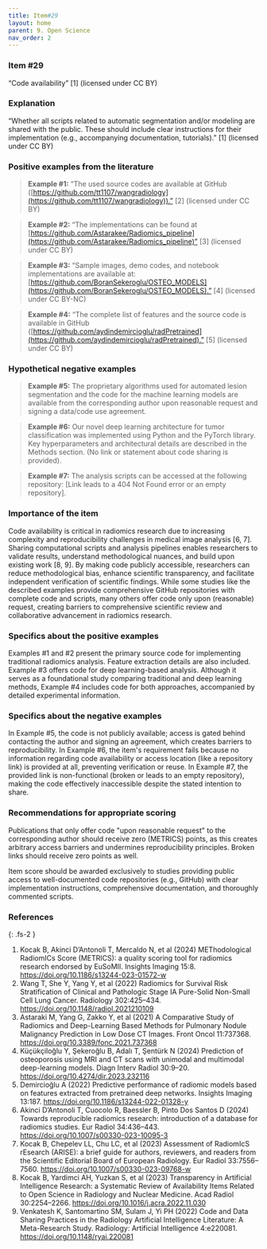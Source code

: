 ```yaml
---
title: Item#29
layout: home
parent: 9. Open Science
nav_order: 2
---
```


### Item #29
“Code availability” [1] (licensed under CC BY)

### Explanation
“Whether all scripts related to automatic segmentation and/or modeling are shared with the public. These should include clear instructions for their implementation (e.g., accompanying documentation, tutorials).” [1] (licensed under CC BY)

### Positive examples from the literature
> **Example #1:** “The used source codes are available at GitHub ([https://github.com/tt1107/wangradiology](https://github.com/tt1107/wangradiology)).” [2] (licensed under CC BY)

> **Example #2:** “The implementations can be found at [https://github.com/Astarakee/Radiomics_pipeline](https://github.com/Astarakee/Radiomics_pipeline)” [3] (licensed under CC BY)

> **Example #3:** “Sample images, demo codes, and notebook implementations are available at: [https://github.com/BoranSekeroglu/OSTEO_MODELS](https://github.com/BoranSekeroglu/OSTEO_MODELS).” [4] (licensed under CC BY-NC)

> **Example #4:** “The complete list of features and the source code is available in GitHub ([https://github.com/aydindemircioglu/radPretrained](https://github.com/aydindemircioglu/radPretrained).” [5] (licensed under CC BY)

### Hypothetical negative examples
> **Example #5:** The proprietary algorithms used for automated lesion segmentation and the code for the machine learning models are available from the corresponding author upon reasonable request and signing a data/code use agreement.

> **Example #6:** Our novel deep learning architecture for tumor classification was implemented using Python and the PyTorch library. Key hyperparameters and architectural details are described in the Methods section. (No link or statement about code sharing is provided).

> **Example #7:** The analysis scripts can be accessed at the following repository: [Link leads to a 404 Not Found error or an empty repository].

### Importance of the item
Code availability is critical in radiomics research due to increasing complexity and reproducibility challenges in medical image analysis [6, 7]. Sharing computational scripts and analysis pipelines enables researchers to validate results, understand methodological nuances, and build upon existing work [8, 9]. By making code publicly accessible, researchers can reduce methodological bias, enhance scientific transparency, and facilitate independent verification of scientific findings. While some studies like the described examples provide comprehensive GitHub repositories with complete code and scripts, many others offer code only upon (reasonable) request, creating barriers to comprehensive scientific review and collaborative advancement in radiomics research.

### Specifics about the positive examples
Examples #1 and #2 present the primary source code for implementing traditional radiomics analysis. Feature extraction details are also included. Example #3 offers code for deep learning-based analysis. Although it serves as a foundational study comparing traditional and deep learning methods, Example #4 includes code for both approaches, accompanied by detailed experimental information.

### Specifics about the negative examples
In Example #5, the code is not publicly available; access is gated behind contacting the author and signing an agreement, which creates barriers to reproducibility. In Example #6, the item's requirement fails because no information regarding code availability or access location (like a repository link) is provided at all, preventing verification or reuse. In Example #7, the provided link is non-functional (broken or leads to an empty repository), making the code effectively inaccessible despite the stated intention to share.

### Recommendations for appropriate scoring
Publications that only offer code "upon reasonable request" to the corresponding author should receive zero (METRICS) points, as this creates arbitrary access barriers and undermines reproducibility principles. Broken links should receive zero points as well.

Item score should be awarded exclusively to studies providing public access to well-documented code repositories (e.g., GitHub) with clear implementation instructions, comprehensive documentation, and thoroughly commented scripts. 

### References

{: .fs-2 }

1. 	Kocak B, Akinci D’Antonoli T, Mercaldo N, et al (2024) METhodological RadiomICs Score (METRICS): a quality scoring tool for radiomics research endorsed by EuSoMII. Insights Imaging 15:8. https://doi.org/10.1186/s13244-023-01572-w
2. 	Wang T, She Y, Yang Y, et al (2022) Radiomics for Survival Risk Stratification of Clinical and Pathologic Stage IA Pure-Solid Non-Small Cell Lung Cancer. Radiology 302:425–434. https://doi.org/10.1148/radiol.2021210109
3. 	Astaraki M, Yang G, Zakko Y, et al (2021) A Comparative Study of Radiomics and Deep-Learning Based Methods for Pulmonary Nodule Malignancy Prediction in Low Dose CT Images. Front Oncol 11:737368. https://doi.org/10.3389/fonc.2021.737368
4. 	Küçükçiloğlu Y, Şekeroğlu B, Adalı T, Şentürk N (2024) Prediction of osteoporosis using MRI and CT scans with unimodal and multimodal deep-learning models. Diagn Interv Radiol 30:9–20. https://doi.org/10.4274/dir.2023.232116
5. 	Demircioğlu A (2022) Predictive performance of radiomic models based on features extracted from pretrained deep networks. Insights Imaging 13:187. https://doi.org/10.1186/s13244-022-01328-y
6. 	Akinci D’Antonoli T, Cuocolo R, Baessler B, Pinto Dos Santos D (2024) Towards reproducible radiomics research: introduction of a database for radiomics studies. Eur Radiol 34:436–443. https://doi.org/10.1007/s00330-023-10095-3
7. 	Kocak B, Chepelev LL, Chu LC, et al (2023) Assessment of RadiomIcS rEsearch (ARISE): a brief guide for authors, reviewers, and readers from the Scientific Editorial Board of European Radiology. Eur Radiol 33:7556–7560. https://doi.org/10.1007/s00330-023-09768-w
8. 	Kocak B, Yardimci AH, Yuzkan S, et al (2023) Transparency in Artificial Intelligence Research: a Systematic Review of Availability Items Related to Open Science in Radiology and Nuclear Medicine. Acad Radiol 30:2254–2266. https://doi.org/10.1016/j.acra.2022.11.030
9. 	Venkatesh K, Santomartino SM, Sulam J, Yi PH (2022) Code and Data Sharing Practices in the Radiology Artificial                     Intelligence Literature: A Meta-Research Study. Radiology: Artificial Intelligence 4:e220081. https://doi.org/10.1148/ryai.220081


